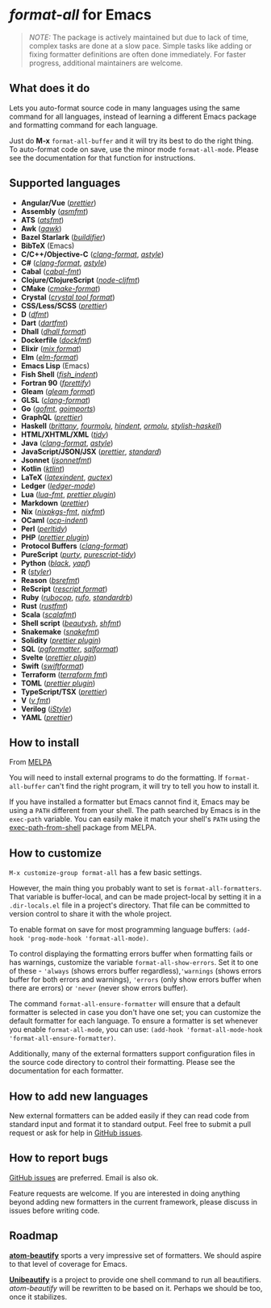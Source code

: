 *format-all* for Emacs
======================

> *NOTE:* The package is actively maintained but due to lack of time,
> complex tasks are done at a slow pace. Simple tasks like adding or
> fixing formatter definitions are often done immediately. For faster
> progress, additional maintainers are welcome.

What does it do
---------------

Lets you auto-format source code in many languages using the same
command for all languages, instead of learning a different Emacs
package and formatting command for each language.

Just do **M-x** `format-all-buffer` and it will try its best to do the
right thing. To auto-format code on save, use the minor mode
`format-all-mode`. Please see the documentation for that function for
instructions.

Supported languages
-------------------

* **Angular/Vue** ([*prettier*](https://prettier.io/))
* **Assembly** ([*asmfmt*](https://github.com/klauspost/asmfmt))
* **ATS** ([*atsfmt*](https://hackage.haskell.org/package/ats-format))
* **Awk** ([*gawk*](https://www.gnu.org/software/gawk/))
* **Bazel Starlark** ([*buildifier*](https://github.com/bazelbuild/buildtools/tree/master/buildifier))
* **BibTeX** (Emacs)
* **C/C++/Objective-C** ([*clang-format*](https://clang.llvm.org/docs/ClangFormat.html), [*astyle*](http://astyle.sourceforge.net/))
* **C#** ([*clang-format*](https://clang.llvm.org/docs/ClangFormat.html), [*astyle*](http://astyle.sourceforge.net/))
* **Cabal** ([*cabal-fmt*](https://github.com/phadej/cabal-fmt))
* **Clojure/ClojureScript** ([*node-cljfmt*](https://github.com/snoe/node-cljfmt))
* **CMake** ([*cmake-format*](https://github.com/cheshirekow/cmake_format))
* **Crystal** ([*crystal tool format*](http://www.motion-express.com/blog/crystal-code-formatter))
* **CSS/Less/SCSS** ([*prettier*](https://prettier.io/))
* **D** ([*dfmt*](https://github.com/dlang-community/dfmt))
* **Dart** ([*dartfmt*](https://github.com/dart-lang/dart_style))
* **Dhall** ([*dhall format*](https://github.com/dhall-lang/dhall-lang))
* **Dockerfile** ([*dockfmt*](https://github.com/jessfraz/dockfmt))
* **Elixir** ([*mix format*](https://hexdocs.pm/mix/master/Mix.Tasks.Format.html))
* **Elm** ([*elm-format*](https://github.com/avh4/elm-format))
* **Emacs Lisp** (Emacs)
* **Fish Shell** ([*fish_indent*](https://fishshell.com/docs/current/commands.html#fish_indent))
* **Fortran 90** ([*fprettify*](https://github.com/pseewald/fprettify))
* **Gleam** ([*gleam format*](https://gleam.run/))
* **GLSL** ([*clang-format*](https://clang.llvm.org/docs/ClangFormat.html))
* **Go** ([*gofmt*](https://golang.org/cmd/gofmt/), [*goimports*](https://godoc.org/golang.org/x/tools/cmd/goimports))
* **GraphQL** ([*prettier*](https://prettier.io/))
* **Haskell** ([*brittany*](https://github.com/lspitzner/brittany), [*fourmolu*](https://github.com/fourmolu/fourmolu), [*hindent*](https://github.com/commercialhaskell/hindent), [*ormolu*](https://github.com/tweag/ormolu), [*stylish-haskell*](https://github.com/jaspervdj/stylish-haskell))
* **HTML/XHTML/XML** ([*tidy*](http://www.html-tidy.org/))
* **Java** ([*clang-format*](https://clang.llvm.org/docs/ClangFormat.html), [*astyle*](http://astyle.sourceforge.net/))
* **JavaScript/JSON/JSX** ([*prettier*](https://prettier.io/), [*standard*](https://standardjs.com/))
* **Jsonnet** ([*jsonnetfmt*](https://jsonnet.org/))
* **Kotlin** ([*ktlint*](https://github.com/shyiko/ktlint))
* **LaTeX** ([*latexindent*](https://github.com/cmhughes/latexindent.pl), [*auctex*](https://www.gnu.org/software/auctex/))
* **Ledger** ([*ledger-mode*](https://github.com/ledger/ledger-mode))
* **Lua** ([*lua-fmt*](https://github.com/trixnz/lua-fmt), [*prettier plugin*](https://github.com/prettier/plugin-lua))
* **Markdown** ([*prettier*](https://prettier.io/))
* **Nix** ([*nixpkgs-fmt*](https://github.com/nix-community/nixpkgs-fmt), [*nixfmt*](https://github.com/serokell/nixfmt))
* **OCaml** ([*ocp-indent*](https://opam.ocaml.org/packages/ocp-indent/))
* **Perl** ([*perltidy*](http://perltidy.sourceforge.net/))
* **PHP** ([*prettier plugin*](https://github.com/prettier/plugin-php))
* **Protocol Buffers** ([*clang-format*](https://clang.llvm.org/docs/ClangFormat.html))
* **PureScript** ([*purty*](https://gitlab.com/joneshf/purty), [*purescript-tidy*](https://github.com/natefaubion/purescript-tidy))
* **Python** ([*black*](https://github.com/ambv/black), [*yapf*](https://github.com/google/yapf))
* **R** ([*styler*](https://github.com/r-lib/styler))
* **Reason** ([*bsrefmt*](https://github.com/glennsl/bs-refmt))
* **ReScript** ([*rescript format*](https://www.npmjs.com/package/rescript))
* **Ruby** ([*rubocop*](https://github.com/rubocop/rubocop), [*rufo*](https://github.com/ruby-formatter/rufo), [*standardrb*](https://github.com/testdouble/standard))
* **Rust** ([*rustfmt*](https://github.com/rust-lang-nursery/rustfmt))
* **Scala** ([*scalafmt*](https://github.com/scalameta/scalafmt))
* **Shell script** ([*beautysh*](https://github.com/lovesegfault/beautysh), [*shfmt*](https://github.com/mvdan/sh))
* **Snakemake** ([*snakefmt*](https://github.com/snakemake/snakefmt))
* **Solidity** ([*prettier plugin*](https://github.com/prettier-solidity/prettier-plugin-solidity))
* **SQL** ([*pgformatter*](https://github.com/darold/pgFormatter), [*sqlformat*](https://pypi.org/project/sqlparse/))
* **Svelte** ([*prettier plugin*](https://github.com/sveltejs/prettier-plugin-svelte))
* **Swift** ([*swiftformat*](https://github.com/nicklockwood/SwiftFormat))
* **Terraform** ([*terraform fmt*](https://www.terraform.io/docs/commands/fmt.html))
* **TOML** ([*prettier plugin*](https://github.com/bd82/toml-tools/tree/master/packages/prettier-plugin-toml))
* **TypeScript/TSX** ([*prettier*](https://prettier.io/))
* **V** ([*v fmt*](https://github.com/vlang/v))
* **Verilog** ([*iStyle*](https://github.com/thomasrussellmurphy/istyle-verilog-formatter))
* **YAML** ([*prettier*](https://prettier.io/))

How to install
--------------

From [MELPA](https://melpa.org/#/format-all)

You will need to install external programs to do the formatting. If
`format-all-buffer` can't find the right program, it will try to tell
you how to install it.

If you have installed a formatter but Emacs cannot find it, Emacs may
be using a `PATH` different from your shell. The path searched by
Emacs is in the `exec-path` variable. You can easily make it match
your shell's `PATH` using the
[exec-path-from-shell](http://melpa.org/#/exec-path-from-shell)
package from MELPA.

How to customize
----------------

`M-x customize-group format-all` has a few basic settings.

However, the main thing you probably want to set is
`format-all-formatters`. That variable is buffer-local, and can be
made project-local by setting it in a `.dir-locals.el` file in a
project's directory. That file can be committed to version control to
share it with the whole project.

To enable format on save for most programming language buffers:
`(add-hook 'prog-mode-hook 'format-all-mode)`.

To control displaying the formatting errors buffer when
formatting fails or has warnings, customize the variable
`format-all-show-errors`. Set it to one of these - `'always` (shows
errors buffer regardless),`'warnings` (shows errors buffer for
both errors and warnings), `'errors` (only show errors buffer
when there are errors) or `'never` (never show errors buffer).

The command `format-all-ensure-formatter` will ensure that a default
formatter is selected in case you don't have one set; you can
customize the default formatter for each language. To ensure a
formatter is set whenever you enable `format-all-mode`, you can use:
`(add-hook 'format-all-mode-hook 'format-all-ensure-formatter)`.

Additionally, many of the external formatters support configuration
files in the source code directory to control their formatting. Please
see the documentation for each formatter.

How to add new languages
------------------------

New external formatters can be added easily if they can read code from
standard input and format it to standard output. Feel free to submit a
pull request or ask for help in [GitHub issues][github-issues].

How to report bugs
------------------

[GitHub issues][github-issues] are preferred. Email is also ok.

Feature requests are welcome. If you are interested in doing anything
beyond adding new formatters in the current framework, please discuss
in issues before writing code.

Roadmap
-------

**[atom-beautify](https://atom.io/packages/atom-beautify#beautifiers)**
sports a very impressive set of formatters. We should aspire to that
level of coverage for Emacs.

**[Unibeautify](https://github.com/Unibeautify/unibeautify)** is a
project to provide one shell command to run all beautifiers.
*atom-beautify* will be rewritten to be based on it. Perhaps we should
be too, once it stabilizes.

[github-issues]: https://github.com/lassik/emacs-format-all-the-code/issues

